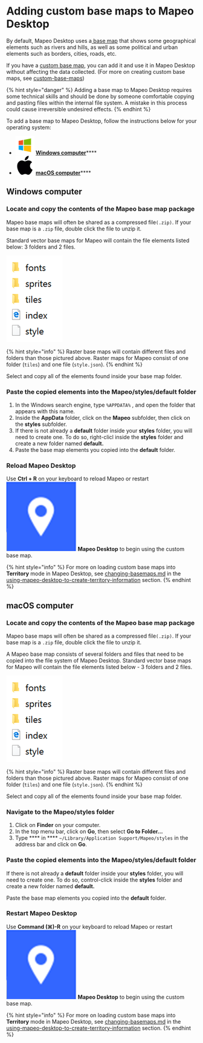 # Adding custom base maps to Mapeo Desktop

By default, Mapeo Desktop uses a[ base map](../../will-mapeo-work-out-of-the-box-for-me/default-base-map.md) that shows some geographical elements such as rivers and hills, as well as some political and urban elements such as borders, cities, roads, etc.&#x20;

If you have a [custom base map](../../pre-launch-deployment-preparation/custom-base-maps/), you can add it and use it in Mapeo Desktop without affecting the data collected. (For more on creating custom base maps, see [custom-base-maps](../../pre-launch-deployment-preparation/custom-base-maps/ "mention"))

{% hint style="danger" %}
Adding a base map to Mapeo Desktop requires some technical skills and should be done by someone comfortable copying and pasting files within the internal file system. A mistake in this process could cause irreversible undesired effects.
{% endhint %}

To add a base map to Mapeo Desktop, follow the instructions below for your operating system:

* ![](../../../.gitbook/assets/Windows-logo.png) [**Windows computer**](installing-offline-maps.md#steps-for-a-windows-computer)****
* ![](../../../.gitbook/assets/mac.png) [**macOS computer**](installing-offline-maps.md#steps-for-a-macos-computer)****

## Windows computer

### Locate and copy the contents of the Mapeo base map package&#x20;

Mapeo base maps will often be shared as a compressed file`(.zip)`. If your base map is a `.zip` file, double click the file to unzip it.

Standard vector base maps for Mapeo will contain the file elements listed below: 3 folders and 2 files.

![](<../../../.gitbook/assets/image (7) (1).png>)

{% hint style="info" %}
Raster base maps will contain different files and folders than those pictured above. Raster maps for Mapeo consist of one folder (`tiles`) and one file (`style.json`).
{% endhint %}

Select and copy all of the elements found inside your base map folder.

### Paste the copied elements into the Mapeo/styles/default folder

1. In the Windows search engine, type `%APPDATA%` , and open the folder that appears with this name.&#x20;
2. Inside the **AppData** folder, click on the **Mapeo** subfolder, then click on the **styles** subfolder.
3. If there is not already a **default** folder inside your **styles** folder, you will need to create one. To do so, right-clicl inside the **styles** folder and create a new folder named **default.**&#x20;
4. Paste the base map elements you copied into the **default** folder.

### Reload **Mapeo Desktop**

Use **Ctrl + R** on your keyboard to reload Mapeo or restart ![](<../../../.gitbook/assets/image (3) (1).png>) **Mapeo Desktop** to begin using the custom base map.

{% hint style="info" %}
For more on loading custom base maps into **Territory** mode in Mapeo Desktop, see [changing-basemaps.md](../mapeo-desktop-1/using-mapeo-desktop-to-create-territory-information/changing-basemaps.md "mention") in the [using-mapeo-desktop-to-create-territory-information](../mapeo-desktop-1/using-mapeo-desktop-to-create-territory-information/ "mention") section.
{% endhint %}

## macOS computer

### Locate and copy the contents of the Mapeo base map package&#x20;

Mapeo base maps will often be shared as a compressed file`(.zip)`. If your base map is a `.zip` file, double click the file to unzip it.

A Mapeo base map consists of several folders and files that need to be copied into the file system of Mapeo Desktop. Standard vector base maps for Mapeo will contain the file elements listed below - 3 folders and 2 files.

![](<../../../.gitbook/assets/image (7) (1).png>)

{% hint style="info" %}
Raster base maps will contain different files and folders than those pictured above. Raster maps for Mapeo consist of one folder (`tiles`) and one file (`style.json`).
{% endhint %}

Select and copy all of the elements found inside your base map folder.

### Navigate to the Mapeo/styles folder

1. Click on **Finder** on your computer.
2. In the top menu bar, click on **Go**, then select **Go to Folder...**
3. Type **** in **** `~/Library/Application Support/Mapeo/styles` in the address bar and click on **Go**.

### Paste the copied elements into the Mapeo/styles/default folder

If there is not already a **default** folder inside your **styles** folder, you will need to create one. To do so, control-click inside the **styles** folder and create a new folder named **default.**

Paste the base map elements you copied into the **default** folder.

### Restart **Mapeo Desktop**

Use **Command (⌘)-R** on your keyboard to reload Mapeo or restart ![](<../../../.gitbook/assets/image (3) (1).png>) **Mapeo Desktop** to begin using the custom base map.

{% hint style="info" %}
For more on loading custom base maps into **Territory** mode in Mapeo Desktop, see [changing-basemaps.md](../mapeo-desktop-1/using-mapeo-desktop-to-create-territory-information/changing-basemaps.md "mention") in the [using-mapeo-desktop-to-create-territory-information](../mapeo-desktop-1/using-mapeo-desktop-to-create-territory-information/ "mention") section.
{% endhint %}
